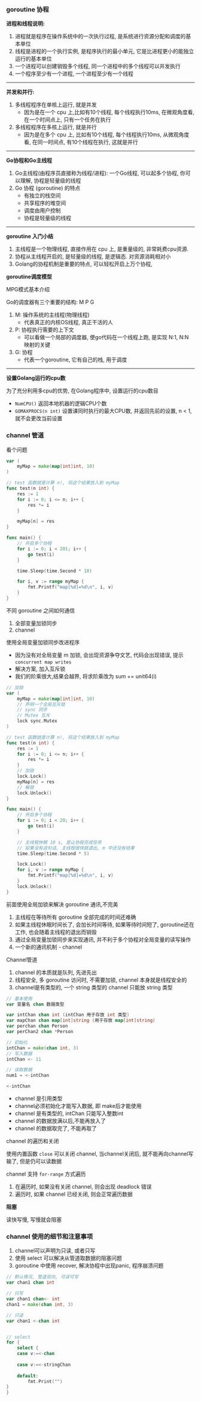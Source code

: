 ### goroutine 协程

**进程和线程说明:**

1. 进程就是程序在操作系统中的一次执行过程, 是系统进行资源分配和调度的基本单位
2. 线程是进程的一个执行实例, 是程序执行的最小单元, 它是比进程更小的能独立运行的基本单位
3. 一个进程可以创建销毁多个线程, 同一个进程中的多个线程可以并发执行
4. 一个程序至少有一个进程, 一个进程至少有一个线程

---

**并发和并行:**

1. 多线程程序在单核上运行, 就是并发
   - 因为是在一个 cpu 上,比如有10个线程, 每个线程执行10ms, 在微观角度看, 在一个时间点上, 只有一个任务在执行
2. 多线程程序在多核上运行, 就是并行
   - 因为是在多个 cpu 上, 比如有10个线程, 每个线程执行10ms, 从微观角度看, 在同一时间点, 有10个线程在执行, 这就是并行

---

**Go协程和Go主线程**

1. Go主线程(由程序员直接称为线程/进程): 一个Go线程, 可以起多个协程, 你可以理解, 协程是轻量级的线程
2. Go 协程 (goroutine) 的特点
   - 有独立的栈空间
   - 共享程序的堆空间
   - 调度由用户控制
   - 协程是轻量级的线程

---

**goroutine 入门小结**

1. 主线程是一个物理线程, 直接作用在 cpu 上, 是重量级的, 非常耗费cpu资源.
2. 协程从主线程开启的, 是轻量级的线程, 是逻辑态. 对资源消耗相对小
3. Golang的协程机制是重要的特点, 可以轻松开启上万个协程, 


**goroutine调度模型**

MPG模式基本介绍

Go的调度器有三个重要的结构: M P G 

1. M: 操作系统的主线程(物理线程)
   - 代表真正的内核OS线程, 真正干活的人
2. P: 协程执行需要的上下文
   - 可以看做一个局部的调度器, 使go代码在一个线程上跑, 是实现 N:1, N:N 映射的关键
3. G: 协程
   - 代表一个goroutine, 它有自己的栈, 用于调度


---

**设置Golang运行的cpu数**

为了充分利用多cpu的优势, 在Golang程序中, 设置运行的cpu数目

- `NumCPU()` 返回本地机器的逻辑CPU个数
- `GOMAXPROCS(n int)` 设置课同时执行的最大CPU数, 并返回先前的设置, n < 1, 就不会更改当前设置



### channel 管道

看个问题

```go
var (
	myMap = make(map[int]int, 10)
)

// test 函数就是计算 n!, 将这个结果放入到 myMap
func test(n int) {
	res := 1
	for i := 0; i <= n; i++ {
		res *= i
	}

	myMap[n] = res
}

func main() {
	// 开启多个协程
	for i := 0; i < 201; i++ {
		go test(i)
	}

	time.Sleep(time.Second * 10)

	for i, v := range myMap {
		fmt.Printf("map[%d]=%d\n", i, v)
	}
}

```

不同 goroutine 之间如何通信

1. 全部变量加锁同步
2. channel

使用全局变量加锁同步改进程序

- 因为没有对全局变量 m 加锁, 会出现资源争夺文艺, 代码会出现错误, 提示 `concurrent map writes`
- 解决方案, 加入互斥锁
- 我们的阶乘很大,结果会越界, 将求阶乘改为 sum += unit64(i)

```go
// 加锁
var (
	myMap = make(map[int]int, 10)
	// 声明一个全局互斥锁
	// sync 同步
	// Mutex 互斥
	lock sync.Mutex
)

// test 函数就是计算 n!, 将这个结果放入到 myMap
func test(n int) {
	res := 1
	for i := 0; i <= n; i++ {
		res *= i
	}
	// 加锁
	lock.Lock()
	myMap[n] = res
	// 解锁
	lock.Unlock()
}

func main() {
	// 开启多个协程
	for i := 0; i < 20; i++ {
		go test(i)
	}

	// 主线程休眠 10 s, 是让协程完成任务
	// 如果没有这句话, 主线程很快就退出, m 中还没有结果
	time.Sleep(time.Second * 5)

	lock.Lock()
	for i, v := range myMap {
		fmt.Printf("map[%d]=%d\n", i, v)
	}
	lock.Unlock()
}
```

前面使用全局加锁来解决 goroutine 通讯,不完美

1. 主线程在等待所有 goroutine 全部完成的时间还难确
2. 如果主线程休眠时间长了, 会加长时间等待, 如果等待时间短了, goroutine还在工作, 也会随着主线程的退出而销毁
3. 通过全局变量加锁同步来实现通讯, 并不利于多个协程对全局变量的读写操作
4. 一个新的通讯机制 - channel

Channel管道

1. channel 的本质就是队列, 先进先出
2. 线程安全, 多 goroutine 访问时, 不需要加锁, channel 本身就是线程安全的
3. channel是有类型的, 一个 string 类型的 channel 只能放 string 类型

```go
// 基本使用
var 变量名 chan 数据类型

var intChan chan int (intChan 用于存放 int 类型)
var mapChan chan map[int]string (用于存放 map[int]string)
var perchan chan Person 
var perChan2 chan *Person

// 初始化
intChan = make(chan int, 3)
// 写入数据
intChan <- 11

// 读取数据
num1 = <-intChan

<-intChan
```
- channel 是引用类型
- channel必须初始化才能写入数据, 即 make后才能使用
- channel 是有类型的, intChan 只能写入整数int
- channel 的数据放满以后,不能再放入了
- channel 的数据取完了, 不能再取了


channel 的遍历和关闭

使用内置函数 `close` 可以关闭 channel, 当channel关闭后, 就不能再向channel写输了, 但是仍可以读数据

channel 支持 `for-range` 方式遍历

1. 在遍历时, 如果没有关闭 channel, 则会出现 deadlock 错误
2. 遍历时, 如果 channel 已经关闭, 则会正常遍历数据

**阻塞**

读快写慢, 写慢就会阻塞


### channel 使用的细节和注意事项

1. channel可以声明为只读, 或者只写
2. 使用 select 可以解决从管道取数据的阻塞问题
3. goroutine 中使用 recover, 解决协程中出现panic, 程序崩溃问题


```go
// 默认情况, 管道双向, 可读可写
var chan1 chan int

// 只写
var chan1 chan<- int
chan1 = make(chan int, 3)

// 只读
var chan1 <-chan int


// select
for {
	select {
	case v:=<-chan
	
	case v:=<-stringChan
	
	default:
		fmt.Print("")
}
}
```
